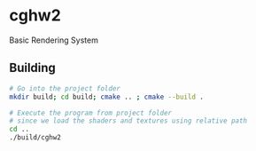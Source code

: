 # cghw2
Basic Rendering System

## Building

```bash
# Go into the project folder
mkdir build; cd build; cmake .. ; cmake --build .

# Execute the program from project folder
# since we load the shaders and textures using relative path
cd ..
./build/cghw2
```
